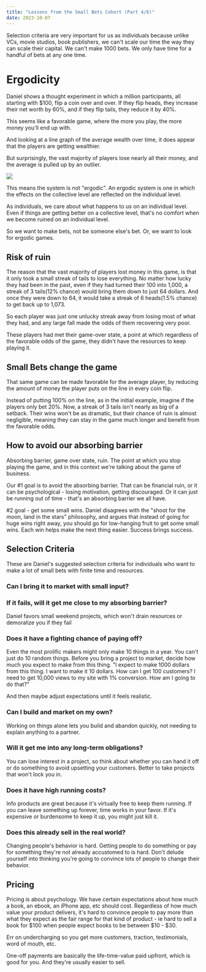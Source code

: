 ```yaml
---
title: "Lessons from the Small Bets Cohort (Part 4/6)"
date: 2023-10-07
---
```


Selection criteria are very important for us as individuals because unlike VCs, movie studios, book publishers, we can't scale our time the way they can scale their capital. We can't make 1000 bets. We only have time for a handful of bets at any one time.

# Ergodicity
Daniel shows a thought experiment in which a million participants, all starting with $100, flip a coin over and over. If they flip heads, they increase their net worth by 60%, and if they flip tails, they reduce it by 40%.

This seems like a favorable game, where the more you play, the more money you'll end up with.

And looking at a line graph of the average wealth over time, it does appear that the players are getting wealthier.

But surprisingly, the vast majority of players lose nearly all their money, and the average is pulled up by an outlier. 

![](/images/unergodic.png)

This means the system is not "ergodic". An ergodic system is one in which the effects on the collective level are reflected on the individual level.

As individuals, we care about what happens to us on an individual level. Even if things are getting better on a collective level, that's no comfort when we become ruined on an individual level.

So we want to make bets, not be someone else's bet.
Or, we want to look for ergodic games.

## Risk of ruin
The reason that the vast majority of players lost money in this game, is that it only took a small streak of tails to lose everything. No matter how lucky they had been in the past, even if they had turned their 100 into 1,000, a streak of 3 tails(12% chance) would bring them down to just 64 dollars. And once they were down to 64, it would take a streak of 6 heads(1.5% chance) to get back up to 1,073.

So each player was just one unlucky streak away from losing most of what they had, and any large fall made the odds of them recovering very poor.

These players had met their game-over state, a point at which regardless of the favorable odds of the game, they didn't have the resources to keep playing it.

## Small Bets change the game
That same game can be made favorable for the average player, by reducing the amount of money the player puts on the line in every coin flip. 

Instead of putting 100% on the line, as in the initial example, imagine if the players only bet 20%. Now, a streak of 3 tails isn't nearly as big of a setback. Their wins won't be as dramatic, but their chance of ruin is almost negligible, meaning they can stay in the game much longer and benefit from the favorable odds.

## How to avoid our absorbing barrier
Absorbing barrier, game over state, ruin. The point at which you stop playing the game, and in this context we're talking about the game of business.

Our #1 goal is to avoid the absorbing barrier. That can be financial ruin, or it can be psychological - losing motivation, getting discouraged. Or it can just be running out of time - that's an absorbing barrier we all have.

#2 goal - get some small wins. Daniel disagrees with the "shoot for the moon, land in the stars" philosophy, and argues that instead of going for huge wins right away, you should go for low-hanging fruit to get some small wins. Each win helps make the next thing easier. Success brings success.

## Selection Criteria
These are Daniel's suggested selection criteria for individuals who want to make a lot of small bets with finite time and resources.
### Can I bring it to market with small input?
### If it fails, will it get me close to my absorbing barrier?
Daniel favors small weekend projects, which won't drain resources or demoralize you if they fail
### Does it have a fighting chance of paying off?
Even the most prolific makers might only make 10 things in a year. You can't just do 10 random things. Before you bring a project to market, decide how much you expect to make from this thing. "I expect to make 1000 dollars from this thing. I want to make it 10 dollars. How can I get 100 customers? I need to get 10,000 views to my site with 1% conversion. How am I going to do that?"

And then maybe adjust expectations until it feels realistic.

### Can I build and market on my own?
Working on things alone lets you build and abandon quickly, not needing to explain anything to a partner.

### Will it get me into any long-term obligations?
You can lose interest in a project, so think about whether you can hand it off or do something to avoid upsetting your customers. Better to take projects that won't lock you in.

### Does it have high running costs?
Info products are great because it's virtually free to keep them running. If you can leave something up forever, time works in your favor. If it's expensive or burdensome to keep it up, you might just kill it.

### Does this already sell in the real world?
Changing people's behavior is hard. Getting people to do something or pay for something they're not already accustomed to is hard. Don't delude yourself into thinking you're going to convince lots of people to change their behavior.

## Pricing
Pricing is about psychology. We have certain expectations about how much a book, an ebook, an iPhone app, etc should cost. Regardless of how much value your product delivers, it's hard to convince people to pay more than what they expect as the fair range for that kind of product - ie hard to sell a book for $100 when people expect books to be between $10 - $30. 

Err on undercharging so you get more customers, traction, testimonials, word of mouth, etc.

One-off payments are basically the life-time-value paid upfront, which is good for you. And they're usually easier to sell. 
